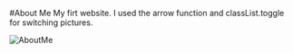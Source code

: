 #About Me
My firt website.
I used the arrow function and classList.toggle for switching pictures.

![AboutMe](https://i.postimg.cc/V6PFvYg8/Zrzut-ekranu-2022-05-15-185349.png)
